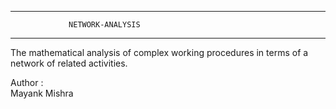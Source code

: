 -----------------------------------------------------------------  
  
			     NETWORK-ANALYSIS  
  
-----------------------------------------------------------------  


The mathematical analysis of complex working procedures in terms of a network of related activities.  
  
  
Author :  
Mayank Mishra


